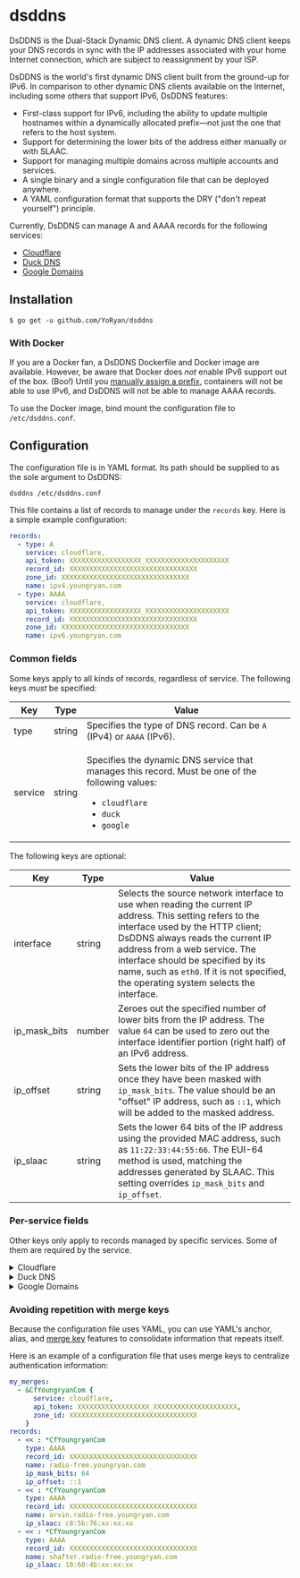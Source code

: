 # dsddns

DsDDNS is the Dual-Stack Dynamic DNS client. A dynamic DNS client keeps your DNS records in sync with the IP addresses associated with your home Internet connection, which are subject to reassignment by your ISP.

DsDDNS is the world's first dynamic DNS client built from the ground-up for IPv6. In comparison to other dynamic DNS clients available on the Internet, including some others that support IPv6, DsDDNS features:

- First-class support for IPv6, including the ability to update multiple hostnames within a dynamically allocated prefix—not just the one that refers to the host system.
- Support for determining the lower bits of the address either manually or with SLAAC.
- Support for managing multiple domains across multiple accounts and services.
- A single binary and a single configuration file that can be deployed anywhere.
- A YAML configuration format that supports the DRY ("don't repeat yourself") principle.

Currently, DsDDNS can manage A and AAAA records for the following services:

- [Cloudflare](https://www.cloudflare.com/dns/)
- [Duck DNS](https://www.duckdns.org/)
- [Google Domains](https://domains.google/)

## Installation

```
$ go get -u github.com/YoRyan/dsddns
```

### With Docker

If you are a Docker fan, a DsDDNS Dockerfile and Docker image are available. However, be aware that Docker does *not* enable IPv6 support out of the box. (Boo!) Until you [manually assign a prefix](https://docs.docker.com/config/daemon/ipv6/), containers will not be able to use IPv6, and DsDDNS will not be able to manage AAAA records.

To use the Docker image, bind mount the configuration file to `/etc/dsddns.conf`.

## Configuration

The configuration file is in YAML format. Its path should be supplied to as the sole argument to DsDDNS:

```
dsddns /etc/dsddns.conf
```

This file contains a list of records to manage under the `records` key. Here is a simple example configuration:

```yaml
records:
  - type: A
    service: cloudflare,
    api_token: XXXXXXXXXXXXXXXXXX_XXXXXXXXXXXXXXXXXXXXX
    record_id: XXXXXXXXXXXXXXXXXXXXXXXXXXXXXXXX
    zone_id: XXXXXXXXXXXXXXXXXXXXXXXXXXXXXXXX
    name: ipv4.youngryan.com
  - type: AAAA
    service: cloudflare,
    api_token: XXXXXXXXXXXXXXXXXX_XXXXXXXXXXXXXXXXXXXXX
    record_id: XXXXXXXXXXXXXXXXXXXXXXXXXXXXXXXX
    zone_id: XXXXXXXXXXXXXXXXXXXXXXXXXXXXXXXX
    name: ipv6.youngryan.com
```

### Common fields

Some keys apply to all kinds of records, regardless of service. The following keys *must* be specified:

| Key | Type | Value |
| --- | --- | --- |
| type | string | Specifies the type of DNS record. Can be `A` (IPv4) or `AAAA` (IPv6). |
| service | string | <p>Specifies the dynamic DNS service that manages this record. Must be one of the following values:</p><ul><li>`cloudflare`</li><li>`duck`</li><li>`google`</li></ul> |

The following keys are optional:

| Key | Type | Value |
| --- | --- | --- |
| interface | string | Selects the source network interface to use when reading the current IP address. This setting refers to the interface used by the HTTP client; DsDDNS always reads the current IP address from a web service. The interface should be specified by its name, such as `eth0`. If it is not specified, the operating system selects the interface. |
| ip_mask_bits | number | Zeroes out the specified number of lower bits from the IP address. The value `64` can be used to zero out the interface identifier portion (right half) of an IPv6 address.
| ip_offset | string | Sets the lower bits of the IP address once they have been masked with `ip_mask_bits`. The value should be an "offset" IP address, such as `::1`, which will be added to the masked address.
| ip_slaac | string | Sets the lower 64 bits of the IP address using the provided MAC address, such as `11:22:33:44:55:66`. The EUI-64 method is used, matching the addresses generated by SLAAC. This setting overrides `ip_mask_bits` and `ip_offset`.

### Per-service fields

Other keys only apply to records managed by specific services. Some of them are required by the service.

<details>
<summary>Cloudflare</summary>

Cloudflare API requests can be authenticated using your account's global API key or by issuing individual API tokens. Specify a global API key or an API token, but not both.

The following keys are mandatory for Cloudflare-managed records:

| Key | Type | Value |
| --- | --- | --- |
| api_key | string | If using your global API key, provide it here. |
| api_email | string | If using your global API key, provide your Cloudflare login here. |
| api_token | string | If using an API token, provide it here. |
| name | string | Specify the full domain managed by this record, including its suffix. |
| zone_id | string | Specify the identifier of your domain's DNS zone. You can obtain this with the [List Zones](https://api.cloudflare.com/#zone-list-zones) API call. |
| record_id | string | Specify the identifier of your DNS record. You can obtain this with the [List DNS Records](https://api.cloudflare.com/#dns-records-for-a-zone-list-dns-records) API call. |

The following keys are optional:

| Key | Type | Value |
| --- | --- | --- |
| ttl | number | Sets the TTL for this record's updates. If it is not specified, the value 1 (automatic) is used. |
</details>

<details>
<summary>Duck DNS</summary>

The following keys are mandatory for Duck DNS-managed records:

| Key | Type | Value |
| --- | --- | --- |
| subname | string | The domain managed by this record. Should not include the ".duckdns.org" suffix. |
| token | string | The API token for this dynamic DNS client. |
</details>

<details>
<summary>Google Domains</summary>

To [use a dynamic DNS client](https://support.google.com/domains/answer/6147083?hl=en) with Google Domains, you have to set up a synthetic record for the hostname you want to manage and then generate a username/password combination for the client.

The following keys are mandatory for Google-managed records:

| Key | Type | Value |
| --- | --- | --- |
| username | string | The username generated for this dynamic DNS client. |
| password | string | The password generated for this client. |
| hostname | string | The FQDN for this record. |
</details>

### Avoiding repetition with merge keys

Because the configuration file uses YAML, you can use YAML's anchor, alias, and [merge key](https://yaml.org/type/merge.html) features to consolidate information that repeats itself.

Here is an example of a configuration file that uses merge keys to centralize authentication information:

```yaml
my_merges:
  - &CfYoungryanCom {
      service: cloudflare,
      api_token: XXXXXXXXXXXXXXXXXX_XXXXXXXXXXXXXXXXXXXXX,
      zone_id: XXXXXXXXXXXXXXXXXXXXXXXXXXXXXXXX
    }
records:
  - << : *CfYoungryanCom
    type: AAAA
    record_id: XXXXXXXXXXXXXXXXXXXXXXXXXXXXXXXX
    name: radio-free.youngryan.com
    ip_mask_bits: 64
    ip_offset: ::1
  - << : *CfYoungryanCom
    type: AAAA
    record_id: XXXXXXXXXXXXXXXXXXXXXXXXXXXXXXXX
    name: arvin.radio-free.youngryan.com
    ip_slaac: c8:5b:76:xx:xx:xx
  - << : *CfYoungryanCom
    type: AAAA
    record_id: XXXXXXXXXXXXXXXXXXXXXXXXXXXXXXXX
    name: shafter.radio-free.youngryan.com
    ip_slaac: 10:60:4b:xx:xx:xx
```
